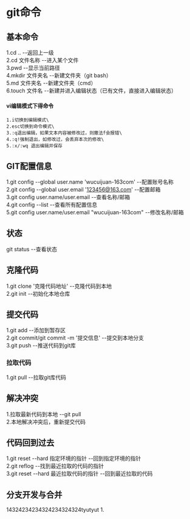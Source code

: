 # git命令
## 
## 基本命令
1.cd ..                 --返回上一级\
2.cd 文件名称           --进入某个文件\
3.pwd                   --显示当前路径\
4.mkdir 文件夹名        --新建文件夹（git bash）\
5.md 文件夹名           --新建文件夹（cmd）\
6.touch 文件名              --新建并进入编辑状态（已有文件，直接进入编辑状态）
#### vi编辑模式下得命令
    1.i切换到编辑模式\
    2.esc切换到命令模式\
    3.:q退出编辑，如果文本内容被修改过，则撒法f会报错\
    4.:q!强制退出，如修改过，会丢弃本次的修改\
    5.:x/:wq 退出编辑并保存
 
## GIT配置信息
1.git config --global user.name 'wucuijuan-163com'          --配置账号名称\
2.git config --global user.email '123456@163.com'           --配置邮箱\
3.git config user.name/user.email                           --查看名称/邮箱\
4.git config --list                                         --查看所有配置信息\
5.git config user.name/user.email "wucuijuan-163com"        --修改名称/邮箱
## 状态
git status                                                  --查看状态
## 克隆代码
1.git clone '克隆代码地址'                                   --克隆代码到本地\
2.git init                                                  --初始化本地仓库
## 提交代码
1.git add                                                   --添加到暂存区\
2.git commit/git commit -m '提交信息'                        --提交到本地分支\
3.git push                                                  --推送代码到git库
### 拉取代码
1.git pull                      --拉取git库代码
## 解决冲突 
1.拉取最新代码到本地      --git pull\
2.本地解决冲突后，重新提交代码     
## 代码回到过去
1.git reset --hard 指定环境的指针             --回到指定环境的指针\
2.git reflog                    --找到最近拉取的代码的指针\
3.git reset --hard 最近拉取代码的指针   --回到最近拉取的代码 
## 分支开发与合并
14324234234324234324324tyutyut
1.

